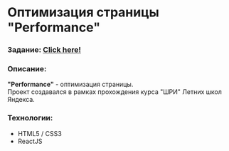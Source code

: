 # Оптимизация страницы "Performance"
### Задание:  [Click here!](https://github.com/4eb0da/shri2023-task)


### Описание:
**"Performance"** - оптимизация страницы.<br>
Проект создавался в рамках прохождения курса "ШРИ" Летних школ Яндекса.<br>

### Технологии:
- HTML5 / CSS3
- ReactJS
